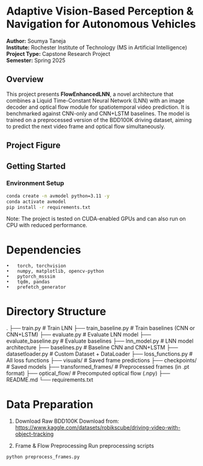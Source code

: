 # Adaptive Vision-Based Perception & Navigation for Autonomous Vehicles

**Author:** Soumya Taneja  
**Institute:** Rochester Institute of Technology (MS in Artificial Intelligence)  
**Project Type:** Capstone Research Project  
**Semester:** Spring 2025

## Overview

This project presents **FlowEnhancedLNN**, a novel architecture that combines a Liquid Time-Constant Neural Network (LNN) with an image decoder and optical flow module for spatiotemporal video prediction. It is benchmarked against CNN-only and CNN+LSTM baselines. The model is trained on a preprocessed version of the BDD100K driving dataset, aiming to predict the next video frame and optical flow simultaneously.

## Project Figure

## Getting Started

### Environment Setup

```bash
conda create -n avmodel python=3.11 -y
conda activate avmodel
pip install -r requirements.txt
```


Note: The project is tested on CUDA-enabled GPUs and can also run on CPU with reduced performance.

# Dependencies
	•	torch, torchvision
	•	numpy, matplotlib, opencv-python
	•	pytorch_msssim
	•	tqdm, pandas
	•	prefetch_generator

# Directory Structure
.
├── train.py                  # Train LNN
├── train_baseline.py         # Train baselines (CNN or CNN+LSTM)
├── evaluate.py               # Evaluate LNN model
├── evaluate_baseline.py      # Evaluate baselines
├── lnn_model.py              # LNN model architecture
├── baselines.py              # Baseline CNN and CNN+LSTM
├── datasetloader.py          # Custom Dataset + DataLoader
├── loss_functions.py         # All loss functions
├── visuals/                 # Saved frame predictions
├── checkpoints/             # Saved models
├── transformed_frames/      # Preprocessed frames (in .pt format)
├── optical_flow/            # Precomputed optical flow (.npy)
├── README.md
└── requirements.txt


# Data Preparation
1.	Download Raw BDD100K
Download from: https://www.kaggle.com/datasets/robikscube/driving-video-with-object-tracking

2.	Frame & Flow Preprocessing
Run preprocessing scripts
```bash
python preprocess_frames.py
```




